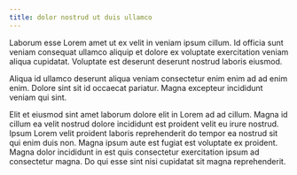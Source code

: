 ```yaml
---
title: dolor nostrud ut duis ullamco
---
```


Laborum esse Lorem amet ut ex velit in veniam ipsum cillum. Id officia sunt veniam consequat ullamco aliquip et dolore ex voluptate exercitation veniam aliqua cupidatat. Voluptate est deserunt deserunt nostrud laboris eiusmod.

Aliqua id ullamco deserunt aliqua veniam consectetur enim enim ad ad enim enim. Dolore sint sit id occaecat pariatur. Magna excepteur incididunt veniam qui sint.

Elit et eiusmod sint amet laborum dolore elit in Lorem ad ad cillum. Magna id cillum ea velit nostrud dolore incididunt est proident velit eu irure nostrud. Ipsum Lorem velit proident laboris reprehenderit do tempor ea nostrud sit qui enim duis non. Magna ipsum aute est fugiat est voluptate ex proident. Magna dolor incididunt in est quis consectetur exercitation ipsum ad consectetur magna. Do qui esse sint nisi cupidatat sit magna reprehenderit.